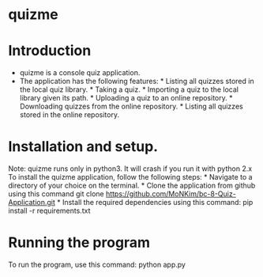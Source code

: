 # quizme

# Introduction
* quizme is a console quiz application.
* The application has the following features:
      * Listing all quizzes stored in the local quiz library.
      * Taking a quiz.
      * Importing a quiz to the local library given its path.
      * Uploading a quiz to an online repository.
      * Downloading quizzes from the online repository.
      * Listing all quizzes stored in the online repository.
      
# Installation and setup.
Note: quizme runs only in python3. It will crash if you run it with python 2.x
To install the quizme application, follow the following steps:
    * Navigate to a directory of your choice on the terminal.
    * Clone the application from github using this command
        git clone https://github.com/MoNKim/bc-8-Quiz-Application.git
    * Install the required dependencies using this command:
        pip install -r requirements.txt

# Running the program
To run the program, use this command:
     python app.py

    
